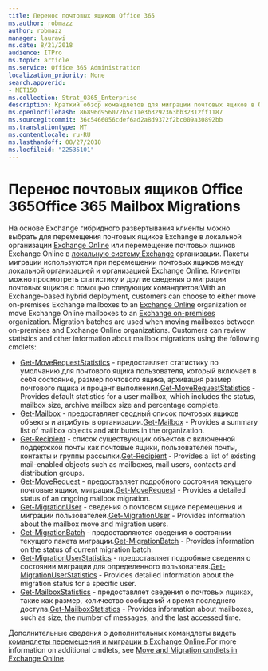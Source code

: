 ```yaml
---
title: Перенос почтовых ящиков Office 365
ms.author: robmazz
author: robmazz
manager: laurawi
ms.date: 8/21/2018
audience: ITPro
ms.topic: article
ms.service: Office 365 Administration
localization_priority: None
search.appverid:
- MET150
ms.collection: Strat_O365_Enterprise
description: Краткий обзор командлетов для миграции почтовых ящиков в Office 365.
ms.openlocfilehash: 86896d956072b5c11e3b3292363bb32312ff1187
ms.sourcegitcommit: 36c5466056cdef6ad2a8d9372f2bc009a30892bb
ms.translationtype: MT
ms.contentlocale: ru-RU
ms.lasthandoff: 08/27/2018
ms.locfileid: "22535101"
---
```

# <a name="office-365-mailbox-migrations"></a><span data-ttu-id="dc673-103">Перенос почтовых ящиков Office 365</span><span class="sxs-lookup"><span data-stu-id="dc673-103">Office 365 Mailbox Migrations</span></span>
<span data-ttu-id="dc673-p101">На основе Exchange гибридного развертывания клиенты можно выбрать для перемещения почтовых ящиков Exchange в локальной организации [Exchange Online](https://docs.microsoft.com/Exchange/exchange-online) или перемещение почтовых ящиков Exchange Online в [локальную систему Exchange](https://docs.microsoft.com/Exchange/exchange-server) организации. Пакеты миграции используются при перемещении почтовых ящиков между локальной организацией и организацией Exchange Online. Клиенты можно просмотреть статистику и другие сведения о миграции почтовых ящиков с помощью следующих командлетов:</span><span class="sxs-lookup"><span data-stu-id="dc673-p101">With an Exchange-based hybrid deployment, customers can choose to either move on-premises Exchange mailboxes to an [Exchange Online](https://docs.microsoft.com/Exchange/exchange-online) organization or move Exchange Online mailboxes to an [Exchange on-premises](https://docs.microsoft.com/Exchange/exchange-server) organization. Migration batches are used when moving mailboxes between on-premises and Exchange Online organizations. Customers can review statistics and other information about mailbox migrations using the following cmdlets:</span></span>

- <span data-ttu-id="dc673-107">[Get-MoveRequestStatistics](https://docs.microsoft.com/powershell/module/exchange/move-and-migration/Get-MoveRequestStatistics?view=exchange-ps) - предоставляет статистику по умолчанию для почтового ящика пользователя, который включает в себя состояние, размер почтового ящика, архивация размер почтового ящика и процент выполнения.</span><span class="sxs-lookup"><span data-stu-id="dc673-107">[Get-MoveRequestStatistics](https://docs.microsoft.com/powershell/module/exchange/move-and-migration/Get-MoveRequestStatistics?view=exchange-ps) - Provides default statistics for a user mailbox, which includes the status, mailbox size, archive mailbox size and percentage complete.</span></span>
- <span data-ttu-id="dc673-108">[Get-Mailbox](https://docs.microsoft.com/powershell/module/exchange/mailboxes/Get-Mailbox?view=exchange-ps
) - предоставляет сводный список почтовых ящиков объекты и атрибуты в организации.</span><span class="sxs-lookup"><span data-stu-id="dc673-108">[Get-Mailbox](https://docs.microsoft.com/powershell/module/exchange/mailboxes/Get-Mailbox?view=exchange-ps
) - Provides a summary list of mailbox objects and attributes in the organization.</span></span>
- <span data-ttu-id="dc673-109">[Get-Recipient](https://docs.microsoft.com/powershell/module/exchange/users-and-groups/Get-Recipient?view=exchange-ps) - список существующих объектов с включенной поддержкой почты как почтовые ящики, пользователей почты, контакты и группы рассылки.</span><span class="sxs-lookup"><span data-stu-id="dc673-109">[Get-Recipient](https://docs.microsoft.com/powershell/module/exchange/users-and-groups/Get-Recipient?view=exchange-ps) - Provides a list of existing mail-enabled objects such as mailboxes, mail users, contacts and distribution groups.</span></span>
- <span data-ttu-id="dc673-110">[Get-MoveRequest](https://docs.microsoft.com/powershell/module/exchange/move-and-migration/Get-MoveRequest?view=exchange-ps) - предоставляет подробного состояния текущего почтовые ящики, миграция.</span><span class="sxs-lookup"><span data-stu-id="dc673-110">[Get-MoveRequest](https://docs.microsoft.com/powershell/module/exchange/move-and-migration/Get-MoveRequest?view=exchange-ps) - Provides a detailed status of an ongoing mailbox migration.</span></span>
- <span data-ttu-id="dc673-111">[Get-MigrationUser](https://docs.microsoft.com/powershell/module/exchange/move-and-migration/Get-MigrationUser?view=exchange-ps) - сведения о почтовом ящике перемещения и миграции пользователей.</span><span class="sxs-lookup"><span data-stu-id="dc673-111">[Get-MigrationUser](https://docs.microsoft.com/powershell/module/exchange/move-and-migration/Get-MigrationUser?view=exchange-ps) - Provides information about the mailbox move and migration users.</span></span>
- <span data-ttu-id="dc673-112">[Get-MigrationBatch](https://docs.microsoft.com/powershell/module/exchange/move-and-migration/Get-MigrationBatch?view=exchange-ps) - предоставляются сведения о состоянии текущего пакета миграции.</span><span class="sxs-lookup"><span data-stu-id="dc673-112">[Get-MigrationBatch](https://docs.microsoft.com/powershell/module/exchange/move-and-migration/Get-MigrationBatch?view=exchange-ps) - Provides information on the status of current migration batch.</span></span>
- <span data-ttu-id="dc673-113">[Get-MigrationUserStatistics](https://docs.microsoft.com/powershell/module/exchange/move-and-migration/Get-MigrationUserStatistics?view=exchange-ps) - предоставляет подробные сведения о состоянии миграции для определенного пользователя.</span><span class="sxs-lookup"><span data-stu-id="dc673-113">[Get-MigrationUserStatistics](https://docs.microsoft.com/powershell/module/exchange/move-and-migration/Get-MigrationUserStatistics?view=exchange-ps) - Provides detailed information about the migration status for a specific user.</span></span>
- <span data-ttu-id="dc673-114">[Get-MailboxStatistics](https://docs.microsoft.com/powershell/module/exchange/mailboxes/Get-MailboxStatistics?view=exchange-ps) - предоставляет сведения о почтовых ящиках, такие как размер, количество сообщений и время последнего доступа.</span><span class="sxs-lookup"><span data-stu-id="dc673-114">[Get-MailboxStatistics](https://docs.microsoft.com/powershell/module/exchange/mailboxes/Get-MailboxStatistics?view=exchange-ps) - Provides information about mailboxes, such as size, the number of messages, and the last accessed time.</span></span>

<span data-ttu-id="dc673-115">Дополнительные сведения о дополнительных командлеты видеть [командлеты перемещения и миграции в Exchange Online](https://docs.microsoft.com/powershell/exchange/exchange-online/exchange-online-powershell?view=exchange-ps).</span><span class="sxs-lookup"><span data-stu-id="dc673-115">For more information on additional cmdlets, see [Move and Migration cmdlets in Exchange Online](https://docs.microsoft.com/powershell/exchange/exchange-online/exchange-online-powershell?view=exchange-ps).</span></span>
